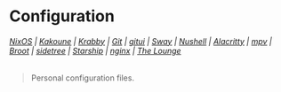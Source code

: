 # Configuration

###### [NixOS](etc/nixos/configuration.nix) | [Kakoune](config/kak/kakrc) | [Krabby](config/krabby/config.js) | [Git](config/git/config) | [gitui](config/gitui/key_config.ron) | [Sway](config/sway/config) | [Nushell](config/nu/config.toml) | [Alacritty](config/alacritty/alacritty.yml) | [mpv](config/mpv/mpv.conf) | [Broot](config/broot/conf.toml) | [sidetree](config/sidetree/sidetreerc) | [Starship](config/starship.toml) | [nginx](etc/nginx/nginx.conf) | [The Lounge](home/thelounge/config.js)

> Personal configuration files.
